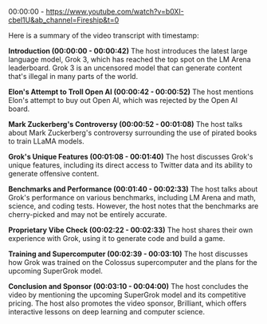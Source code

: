00:00:00 - https://www.youtube.com/watch?v=b0XI-cbel1U&ab_channel=Fireship&t=0

Here is a summary of the video transcript with timestamp:

**Introduction (00:00:00 - 00:00:42)**
The host introduces the latest large language model, Grok 3, which has reached the top spot on the LM Arena leaderboard. Grok 3 is an uncensored model that can generate content that's illegal in many parts of the world.

**Elon's Attempt to Troll Open AI (00:00:42 - 00:00:52)**
The host mentions Elon's attempt to buy out Open AI, which was rejected by the Open AI board.

**Mark Zuckerberg's Controversy (00:00:52 - 00:01:08)**
The host talks about Mark Zuckerberg's controversy surrounding the use of pirated books to train LLaMA models.

**Grok's Unique Features (00:01:08 - 00:01:40)**
The host discusses Grok's unique features, including its direct access to Twitter data and its ability to generate offensive content.

**Benchmarks and Performance (00:01:40 - 00:02:33)**
The host talks about Grok's performance on various benchmarks, including LM Arena and math, science, and coding tests. However, the host notes that the benchmarks are cherry-picked and may not be entirely accurate.

**Proprietary Vibe Check (00:02:22 - 00:02:33)**
The host shares their own experience with Grok, using it to generate code and build a game.

**Training and Supercomputer (00:02:39 - 00:03:10)**
The host discusses how Grok was trained on the Colossus supercomputer and the plans for the upcoming SuperGrok model.

**Conclusion and Sponsor (00:03:10 - 00:04:00)**
The host concludes the video by mentioning the upcoming SuperGrok model and its competitive pricing. The host also promotes the video sponsor, Brilliant, which offers interactive lessons on deep learning and computer science.
